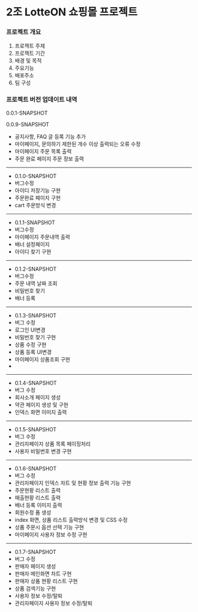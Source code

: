 # 2조 LotteON 쇼핑몰 프로젝트

### 프로젝트 개요

1) 프로젝트 주제
2) 프로젝트 기간
3) 배경 및 목적
4) 주요기능
5) 배포주소
6) 팀 구성

### 프로젝트 버전 업데이트 내역

0.0.1-SNAPSHOT

0.0.9-SNAPSHOT
- 공지사항, FAQ 글 등록 기능 추가
- 마이페이지, 문의하기 제한된 개수 이상 출력되는 오류 수정
- 마이페이지 주문 목록 출력
- 주문 완료 페이지 주문 정보 출력

------------------------------------------------------

- 0.1.0-SNAPSHOT
- 버그수정
- 아이디 저장기능 구현
- 주문완료 페이지 구현
- cart 주문방식 변경
--------------------------------------------------------

- 0.1.1-SNAPSHOT
- 버그수정
- 마이페이지 주문내역 출력
- 배너 설정페이지
- 아이디 찾기 구현
--------------------------------------------------------

- 0.1.2-SNAPSHOT
- 버그수정
- 주문 내역 날짜 조회
- 비밀번호 찾기
- 배너 등록

--------------------------------------------------------

- 0.1.3-SNAPSHOT
- 버그 수정
- 로그인 UI변경
- 비밀번호 찾기 구현
- 상품 수정 구현
- 상품 등록 UI변경
- 마이페이지 상품조회 구현
- 
 --------------------------------------------------------

- 0.1.4-SNAPSHOT
- 버그 수정
- 회사소개 페이지 생성
- 약관 페이지 생성 및 구현
- 인덱스 화면 이미지 출력

 --------------------------------------------------------

- 0.1.5-SNAPSHOT
- 버그 수정
- 관리자페이지 상품 목록 페이징처리
- 사용자 비밀번호 변경 구현

 --------------------------------------------------------

- 0.1.6-SNAPSHOT
- 버그 수정
- 관리자페이지 인덱스 차트 및 현황 정보 출력 기능 구현
- 주문현황 리스트 출력
- 매출현황 리스트 출력
- 배너 등록 이미지 출력
- 회원수정 폼 생성
- index 화면, 상품 리스트 출력방식 변경 및 CSS 수정
- 상품 주문시 옵션 선택 기능 구현
- 마이페이지 사용자 정보 수정 구현

 --------------------------------------------------------

- 0.1.7-SNAPSHOT
- 버그 수정
- 판매자 페이지 생성
- 판매자 메인화면 차트 구현
- 판매자 상품 현황 리스트 구현
- 상품 검색기능 구현
- 사용자 정보 수정/탈퇴
- 관리자페이지 사용자 정보 수정/탈퇴
